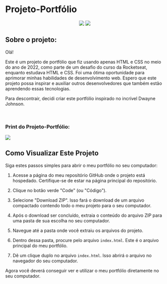 # Projeto-Portfólio

<p align="center">
  <img src="https://img.shields.io/badge/HTML5-E34F26?style=for-the-badge&logo=html5&logoColor=white">
  <img src="https://img.shields.io/badge/CSS3-1572B6?style=for-the-badge&logo=css3&logoColor=white">
</p>

## Sobre o projeto:
Olá!

Este é um projeto de portfólio que fiz usando apenas HTML e CSS no meio do ano de 2022, como parte de um desafio do curso da Rocketseat, enquanto estudava HTML e CSS. Foi uma ótima oportunidade para aprimorar minhas habilidades de desenvolvimento web. Espero que este projeto possa inspirar e auxiliar outros desenvolvedores que também estão aprendendo essas tecnologias.

Para descontrair, decidi criar este portfólio inspirado no incrível Dwayne Johnson.

<br>

### Print do Projeto-Portfólio:
<img src="https://user-images.githubusercontent.com/120659522/270369312-5e36f884-99f5-444f-9bc5-99c26abdbf9d.png">

<br>

## Como Visualizar Este Projeto

Siga estes passos simples para abrir o meu portfólio no seu computador:

1. Acesse a página do meu repositório GitHub onde o projeto está hospedado. Certifique-se de estar na página principal do repositório.

2. Clique no botão verde "Code" (ou "Código").

3. Selecione "Download ZIP". Isso fará o download de um arquivo compactado contendo todo o meu projeto para o seu computador.

4. Após o download ser concluído, extraia o conteúdo do arquivo ZIP para uma pasta de sua escolha no seu computador.

5. Navegue até a pasta onde você extraiu os arquivos do projeto.

6. Dentro dessa pasta, procure pelo arquivo `index.html`. Este é o arquivo principal do meu portfólio.

7. Dê um clique duplo no arquivo `index.html`. Isso abrirá o arquivo no navegador do seu computador.

Agora você deverá conseguir ver e utilizar o meu portfólio diretamente no seu computador.
